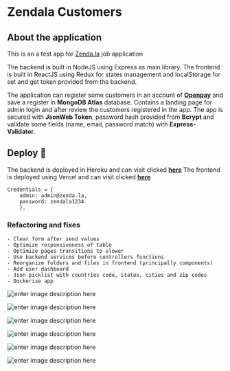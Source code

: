 # Zendala Customers

## About the application
This is an a test app for [Zenda.la](https://zenda.la) job application

The backend is built in NodeJS using Express as main library. The frontend is built in ReactJS using Redux for states management and localStorage for set and get token provided from the backend.

The application can register some customers in an account of **[Openpay](https://openpay.mx)** and save a register in **MongoDB Atlas** database.
Contains a landing page for admin login and after review the customers registered in the app.
The app is secured with **JsonWeb Token**, password hash provided from **Bcrypt** and validate some fields (name, email, password match) with **Express-Validator**.


## Deploy 🚀

The backend is deployed in Heroku and can visit clicked **[here](http://zendala.herokuapp.com/)**
The frontend is deployed using Vercel and can visit clicked **[here](https://zendala.vercel.app)**

```
Credentials = {
	admin: admin@zenda.la,
	password: zendala1234
	},
```

### Refactoring and fixes
```
- Clear form after send values
- Optimize responsiveness of table
- Optimize pages transitions to slower
- Use backend services before controllers functions
- Reorganize folders and files in frontend (principally components)
- Add user dashboard
- Json picklist with countries code, states, cities and zip codes
- Dockerize app

```


![enter image description here](https://lh3.googleusercontent.com/1zhgy1Qns4lFTmrnvwNzrcsJkFKQLfguXbW39QPSy3r-mvHI4gs6OZ3Q5k9COMyHb2CTvyUmF7Ka3mWZ9-GwJ13S3zX4O5NYSfXdJxvZ2BuNZ0DdkNVu6FwRcuykaKDIpqMz2Vqhk6CAeDmjrteVIMjPJA3aloLewfZzBuJfnAVLoJqkPKQebBNnvkGcGXK6w6BHgrYcmWn-F5EppSE5BJbES5lpG_PJTRRZri0cC8h0iB-1da5U0u5cqL86c9jXAo__2I4xZepAoaYMfsXC4C_cVGskJBnoWNTdOnKgouleh-0CKsg6YUWYJ-OFXSOzZ22VG4SFKGMCUL1MemB6NnQ8Gm9q1hxzd-tHlmZaM3k2fXKRm1yXytw3xP1Lm3iQnENprYwYUqpXHCs9WbAjN_vTDvboSgZkDLNJE7W81Ae-_FprS3bEmB0-hmrec9_2qaN5g_8lHLG7BuTaFqQ6lzxKN-CeB0FONEQCFw6yB7xpOz5V-0PZEDvvdTVchhktjBfYOhOrGAA2pfUuazjunIirH3xdeBzsgYE3UDskSm_7uqzoKIS0tV5Jq3zJUOXSHs_EXjROvBSz5Fc74NeW6lfT0Iwvz_67ubc-LpLclR5czlBZR5CafRFsukeTPoGvJaJEgpiZADyXim7zTyMRq42oqaAde3mhsAti5ovEVJpg0fL5ys45bVziqabu3nLtRkiCSObqnmM8IgRSVbH-ZkUE=w1197-h748-no?authuser=1)

![enter image description here](https://lh3.googleusercontent.com/BVVgLWb0_XVOvO7fAhPfsAhOXU-WiFY7dgkoRCTNSW1vsdPzzybX9XdE74wL9DwrhMrAdlykNG1_FoG9GivayQQYoCk1ORiwMpsXWtVzGyZBMHH6wkrbanAJCMKoiR__EicWgMq32lisaGVrMwbs8REtJ2NDQmiDtry5bVQeOTHZ48Ig5kr-yzOnLXWvTrcFBvROE131M94WTymy1D8sIQKcTAnovTGWVE3lECA204StDl3YIyc-rIdf9igt6Vw9yfut86O4H_JcXBGvrQ_EXWgSMW29QEPjQJs6-3UNJGMQcHuR7JIqE1jvFml-YX46sJ84HlPvUrzYKpruyYPTLTtXFdZ280rEhhHXcMod38XHQw4-N2Uz8-3xAan96QXpgzL_wW_931a0WPrKTbOyPwBxktAcTLrUdPF_tEu1CuZBBbGkmsqkyg9zZFHoy1v9VjAkY0Cs6f9Dm4gTWyImBPqMT4ZQl3yiMmB4Xe-wmL7o4QW_mJW7u7aAoStXnUvyafHSwGbU7opfe2Pbx-6LKKTke0PULuvU6IKHZuzzWBwMW4FHh3w_I91Z_Oc5J2w_SAxoJXrmIBGmDLvYA18K_ajjGU8ScTyknZLJc_Y-JmID14B7mtEP9ZrcHMPlxCXoG7hTJQ8-d-cIUr9A8YuLekBSmLTDCjsHdn1_Rko8GEBnjoPqp-YmfwBJWfKqmAXFVEhUC_hCPiEzWFd7EzllOfYv=w1197-h748-no?authuser=1)

![enter image description here](https://lh3.googleusercontent.com/KaR-HecQ-9Y8hLeSso-eT8biKIdo5mkwcrvXGTI_R6JJ58pL8JqAChZp0hS-dx6kz8h1E0Fh5HPYfvJJUZX5oHyr4ohZwOkEmRdxEViGDoaJWhWX8sbGM75RL386NE2sicVzOoWo9lY7zafv9SgdIi5PYUVFImR-O7PJWXkH3Inzifl_SO-9JPLeQVbLveyK0iqrRr6IWKPr82cgD4TSN2E7poDelLmczv2XULF8DUj3535o8be-jOFjgYcRnf-_16Rpo5hEnbNe55zVoDuVKKdRu8Cqkr_07xKqLjuKWlDIOOfSulJDmqCf19tksIJrFttNTztvFLZsSrG5i8yqY25myPr4W4N8DLTFFl-bZQlpNlhV9FWFXS37xGeq1umTRmCVthxGWWl3yWOf4N-9d6GgRfsnYQg-BZe47LSJFIikXvchWSK_iv_dmQNSVHlIU1-VPS92UBxtElcSjxKXyg9XdFmfc30aYnOrnRp66JYvnlwOmZPsbal6DwlXmVUseiazglvFTM7V6x210Xk0ehyoQz6jne2WWENeRIWqgX-29-mjSHw8VbxDxE84BDKVBw3Ps_Uxget1H_QFZytrEm-VbZwYq2KVJ0N8THtOAxTfMV6W-2DGUmT3MO5jE-AqkXdSE_RuAMHodyTeIaczd9NkiWU2RXmcfF_lOofl6vqdCfesvjT5H_osimgO0ZXpf98ihrEwn5HGsj-nQM4K0iGs=w1197-h748-no?authuser=1)

![enter image description here](https://lh3.googleusercontent.com/ztnyyA8YD5OBeoGbhOnZ3h6NcXVji59Jzu08-o90Wkpuh4hJ9u8OGsfg2yd0vK1ATSztYuonIqDk7ILc_aNNcbvbr__DMKKFadzNeMNzDwQefOfx8GVulkSY577Ft0IwX2bgfVdQtV3fVAbfHTiFQnhUOsySw-vevisXzzOxmIugK4WhZFdXh05FKcwwLFixvu-EUpd4IM-IOFztKM-3iTPBp2AN2068UHsq9LsXRoO4hoz33lpA_6slsC1s1Q7yj2grtl6X7mlXLOp96M_kQCp8v_SKWWLbbHZ8DdsZd1F7lBho76F_VZd2koAFw4VrD1byxT4NIO8fCYAoxvS5uJJ3CN9T4GpXeS-zG6Q1R8IJpOgCj4Hh6O6mKXOUC9Txp7jcoIhTJ9yQ8pQKjVrnGBvqeFpYXphAL45l6-GcyE_96BuxVAXVQa1n0xPzYHwjXukXJF05-vIcz7_3-kWQZHRs3onws2AzUVnAKCUANlReD9Mr3FxFxcNf1feYfw_Chf7T9W9ij4vB1QRA5cE_Uisn59uqS48XdYbwHhqv2HqlebSM1XaFBcht0AbyYYvZ4DroL-cIVvlkqUi32cQc6lCqlLiKJb4IagGiTgS2EEkmUVLtxlEbVnC3uED8xDKR187I8_pdD5x0iS-JHr8Pod1rcJhwqKL16D3o4ZsdxSDM5QHWfzxan2hfvJQebzYDGBa-7LVyn-hhopD9rhf4r9sT=w1167-h748-no?authuser=1)

![enter image description here](https://lh3.googleusercontent.com/85B0t_cJ0G3x6gQNlp_YHwGuM67lEB85wxw9A7pRScqbUx4yEBoJDLEdMfZ5pJppuiLaHLn-kV0nfNKkkW6ifZY_VJUDYUkxsllDUzV77qTdVPlJdqZQtt2pLeW8X6uyRNDv823elHURQtiv7p-_JbA5A-3YH5BL5Ac7sON8v-qRw5mYZTg250JCCzgkdc83B9-Sui480xRrBgB4kDXvC4TqVHo57eaQB9XUKdTFRoBTJyt32mXIhqMfZ32iN2I2FX7lcYno_PoT1a98s0G-WClbix6Fbh8wXq0eJaZ8mqQcFMsuSgmXti0bWoIUwQQOIiTxaIwLMqLBYCectamvn0BijUbPDSaOI_Eg0ToRQqZwvM_xw1tLvqTuVjh_BiweZuozw96XfJmvy5Uhbac7vZDqAzrb3jbadubfixGCVB6ieGT9IZTtuH3hI1TEBHJQ806Pu57HmfbXnEfGlfh_zDMssEvpeAkRA4xSUnCojgce37W4BMAN5ImJSTzwIcWtx2JNRTcZbIO4rUt4qe0XMKvjlXRepzdlnJfQJSt85jvWlyTeUixcXaW8glB4uNCkb2FwW9F_awlKmjJBZzReB9PHWne2lgH_CA4uwIOsoSrEZ8YuDU2oM_pua1chrnniqxOzjFfFD9IOj2BTqbV_eUDrjXah_zyYCYTPdOIFkDqLHrmgrqFW_NyHAhtrxNBgBoPD7xpChv0Uxo0xuL9fzn69=w1218-h369-no?authuser=1)

![enter image description here](https://lh3.googleusercontent.com/DxODwpNEbFmmGVdOxXYsc-ZnxEm-697oJWzz91FD39flVo0VT_6h3TDvVJQsXb5rlosNK1QJQ4j_1qMGuT4pUzZZZRFBjcfGusIehAB2jMyrc6moiOLqQdoXmbipTr2w0lLNU_2OxctckJkUPo3IAoBtHiNU6zk788oEQdXG1I1fjpvamR6Z4ZSWsGdOhKlZgXbnH15pSaMCh03Y08ZOviSPnGePeoCpUt8xwBhGu419ZYNUcjakRLOihmqjrXHQrBwtR6SW1cwJXz9Hm2_REl3hiWIzMAz2N04bOPNlDKSj8ip1cd3q46d9oxKhToMZtGWNvmkzG2adHWOTe2Rrtl_6L2ScMseTm-jSk69HrtjUitLzSpQIgaDn9FT9TBYt92l9pIihF7xBjqnflTeJ_b5GJjNz3v4Js7L9QaZO8bSPkCbHzw1qzp0wmAMmPhSfyISXh7HAbYvjzoLwePcHjcTSA8mKXXi5cDgfMgmdrchLxrN751yKEi0v0UTM7LSF7xWUWNE9rJRKpKIWf9c2FPLHFYwySG_zhik4BJToFw5kCRQ1QdrJGGe_qyEUJKPnxytlXGuFrRvO8mUo4Fe53Hhxg-UlPThcyR3bVLQHu5ltMoIbXp38sSu8y1bcr_0zXSLjOb4rde9k8uV3DYtRvdDhPRjlCAn6INxubLSaGZmAlUZk04qS83iNU5O83tji4xwKSZilSkIV2B59goq0umNx=w1221-h390-no?authuser=1)
